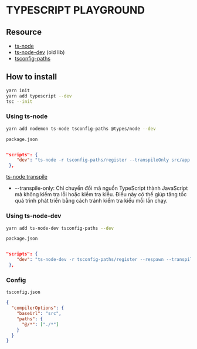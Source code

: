# TYPESCRIPT PLAYGROUND

## Resource

- [ts-node](https://www.npmjs.com/package/ts-node)
- [ts-node-dev](https://www.npmjs.com/package/ts-node-dev) (old lib)
- [tsconfig-paths](https://www.npmjs.com/package/tsconfig-paths)

## How to install

```bash
yarn init
yarn add typescript --dev
tsc --init
```

### Using ts-node

```bash
yarn add nodemon ts-node tsconfig-paths @types/node --dev
```

`package.json`

```json

"scripts": {
    "dev": "ts-node -r tsconfig-paths/register --transpileOnly src/app.ts"
 },
```

[ts-node transpile](https://www.npmjs.com/package/ts-node#transpileonly)

- --transpile-only: Chỉ chuyển đổi mã nguồn TypeScript thành JavaScript mà không kiểm tra lỗi hoặc kiểm tra kiểu. Điều này có thể giúp tăng tốc quá trình phát triển bằng cách tránh kiểm tra kiểu mỗi lần chạy.

### Using ts-node-dev

```bash
yarn add ts-node-dev tsconfig-paths --dev
```

`package.json`

```json

"scripts": {
    "dev": "ts-node-dev -r tsconfig-paths/register --respawn --transpile-only src/app.ts"
 },
```

### Config

`tsconfig.json`

```json
{
  "compilerOptions": {
    "baseUrl": "src",
    "paths": {
      "@/*": ["./*"]
    }
  }
}
```
